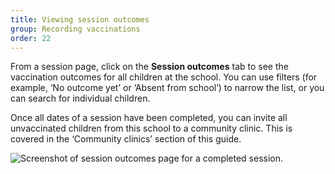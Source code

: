 ```yaml
---
title: Viewing session outcomes
group: Recording vaccinations
order: 22
---
```


From a session page, click on the **Session outcomes** tab to see the vaccination outcomes for all children at the school. You can use filters (for example, ‘No outcome yet’ or ‘Absent from school’) to narrow the list, or you can search for individual children. 

Once all dates of a session have been completed, you can invite all unvaccinated children from this school to a community clinic. This is covered in the ‘Community clinics’ section of this guide. 

![Screenshot of session outcomes page for a completed session.](/assets/images/session-outcomes.png)